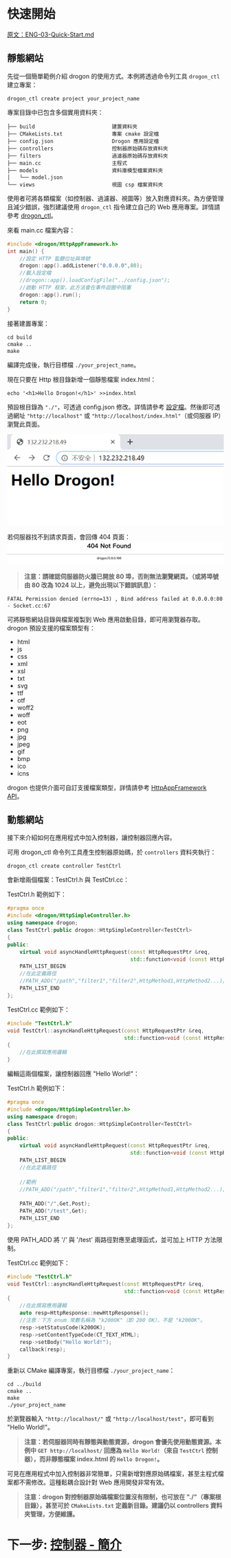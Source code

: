 # 快速開始

[原文：ENG-03-Quick-Start.md](/ENG/ENG-03-Quick-Start.md)

## 靜態網站

先從一個簡單範例介紹 drogon 的使用方式。本例將透過命令列工具 `drogon_ctl` 建立專案：

```shell
drogon_ctl create project your_project_name
```

專案目錄中已包含多個實用資料夾：

```console
├── build                         建置資料夾
├── CMakeLists.txt                專案 cmake 設定檔
├── config.json                   Drogon 應用設定檔
├── controllers                   控制器原始碼存放資料夾
├── filters                       過濾器原始碼存放資料夾
├── main.cc                       主程式
├── models                        資料庫模型檔案資料夾
│   └── model.json
└── views                         視圖 csp 檔案資料夾
```

使用者可將各類檔案（如控制器、過濾器、視圖等）放入對應資料夾。為方便管理且減少錯誤，強烈建議使用 `drogon_ctl` 指令建立自己的 Web 應用專案。詳情請參考 [drogon_ctl](/JB_TW/ENG-12-drogon_ctl-Command.tw.md)。

來看 main.cc 檔案內容：

```c++
#include <drogon/HttpAppFramework.h>
int main() {
    //設定 HTTP 監聽位址與埠號
    drogon::app().addListener("0.0.0.0",80);
    //載入設定檔
    //drogon::app().loadConfigFile("../config.json");
    //啟動 HTTP 框架，此方法會在事件迴圈中阻塞
    drogon::app().run();
    return 0;
}
```

接著建置專案：

```shell
cd build
cmake ..
make
```

編譯完成後，執行目標檔 `./your_project_name`。

現在只要在 Http 根目錄新增一個靜態檔案 index.html：

```shell
echo '<h1>Hello Drogon!</h1>' >>index.html
```

預設根目錄為 `"./"`，可透過 config.json 修改。詳情請參考 [設定檔](/JB_TW/ENG-11-Configuration-File.tw.md)。然後即可透過網址 `"http://localhost"` 或 `"http://localhost/index.html"`（或伺服器 IP）瀏覽此頁面。

![Hello Drogon!](images/hellodrogon.png)

若伺服器找不到請求頁面，會回傳 404 頁面：
![404 page](images/notfound.png)

> **注意：請確認伺服器防火牆已開放 80 埠，否則無法瀏覽網頁。（或將埠號由 80 改為 1024 以上，避免出現以下錯誤訊息）：**

```console
FATAL Permission denied (errno=13) , Bind address failed at 0.0.0.0:80 - Socket.cc:67
```

可將靜態網站目錄與檔案複製到 Web 應用啟動目錄，即可用瀏覽器存取。drogon 預設支援的檔案類型有：

- html
- js
- css
- xml
- xsl
- txt
- svg
- ttf
- otf
- woff2
- woff
- eot
- png
- jpg
- jpeg
- gif
- bmp
- ico
- icns

drogon 也提供介面可自訂支援檔案類型，詳情請參考 [HttpAppFramework API](API-HttpAppFramework)。

## 動態網站

接下來介紹如何在應用程式中加入控制器，讓控制器回應內容。

可用 drogon_ctl 命令列工具產生控制器原始碼，於 `controllers` 資料夾執行：

```shell
drogon_ctl create controller TestCtrl
```

會新增兩個檔案：TestCtrl.h 與 TestCtrl.cc：

TestCtrl.h 範例如下：

```c++
#pragma once
#include <drogon/HttpSimpleController.h>
using namespace drogon;
class TestCtrl:public drogon::HttpSimpleController<TestCtrl>
{
public:
    virtual void asyncHandleHttpRequest(const HttpRequestPtr &req,
                                        std::function<void (const HttpResponsePtr &)> &&callback)override;
    PATH_LIST_BEGIN
    //在此定義路徑
    //PATH_ADD("/path","filter1","filter2",HttpMethod1,HttpMethod2...);
    PATH_LIST_END
};
```

TestCtrl.cc 範例如下：

```c++
#include "TestCtrl.h"
void TestCtrl::asyncHandleHttpRequest(const HttpRequestPtr &req,
                                      std::function<void (const HttpResponsePtr &)> &&callback)
{
    //在此撰寫應用邏輯
}
```

編輯這兩個檔案，讓控制器回應 "Hello World!"：

TestCtrl.h 範例如下：

```c++
#pragma once
#include <drogon/HttpSimpleController.h>
using namespace drogon;
class TestCtrl:public drogon::HttpSimpleController<TestCtrl>
{
public:
    virtual void asyncHandleHttpRequest(const HttpRequestPtr &req,
                                        std::function<void (const HttpResponsePtr &)> &&callback)override;
    PATH_LIST_BEGIN
    //在此定義路徑

    //範例
    //PATH_ADD("/path","filter1","filter2",HttpMethod1,HttpMethod2...);

    PATH_ADD("/",Get,Post);
    PATH_ADD("/test",Get);
    PATH_LIST_END
};
```

使用 PATH_ADD 將 '/' 與 '/test' 兩路徑對應至處理函式，並可加上 HTTP 方法限制。

TestCtrl.cc 範例如下：

```c++
#include "TestCtrl.h"
void TestCtrl::asyncHandleHttpRequest(const HttpRequestPtr &req,
                                      std::function<void (const HttpResponsePtr &)> &&callback)
{
    //在此撰寫應用邏輯
    auto resp=HttpResponse::newHttpResponse();
    //注意：下方 enum 常數名稱為 "k200OK"（即 200 OK），不是 "k2000K"。
    resp->setStatusCode(k200OK);
    resp->setContentTypeCode(CT_TEXT_HTML);
    resp->setBody("Hello World!");
    callback(resp);
}
```

重新以 CMake 編譯專案，執行目標檔 `./your_project_name`：

```shell
cd ../build
cmake ..
make
./your_project_name
```

於瀏覽器輸入 `"http://localhost/"` 或 `"http://localhost/test"`，即可看到 "Hello World!"。

> **注意：若伺服器同時有靜態與動態資源，drogon 會優先使用動態資源。本例中 `GET http://localhost/` 回應為 `Hello World!`（來自 `TestCtrl` 控制器），而非靜態檔案 index.html 的 `Hello Drogon!`。**

可見在應用程式中加入控制器非常簡單，只需新增對應原始碼檔案，甚至主程式檔案都不需修改。這種鬆耦合設計對 Web 應用開發非常有效。

> **注意：drogon 對控制器原始碼檔案位置沒有限制，也可放在 "./"（專案根目錄），甚至可於 `CMakeLists.txt` 定義新目錄。建議仍以 controllers 資料夾管理，方便維護。**

# 下一步: [控制器 - 簡介](ENG-04-0-Controller-Introduction.tw.md)
